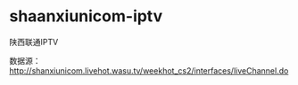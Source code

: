 # shaanxiunicom-iptv
陕西联通IPTV

数据源： http://shanxiunicom.livehot.wasu.tv/weekhot_cs2/interfaces/liveChannel.do
